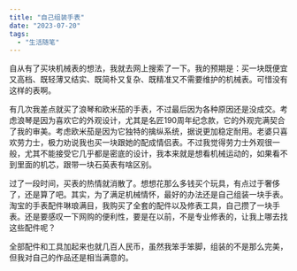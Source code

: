 ```yaml
---
title: "自己组装手表"
date: "2023-07-20"
tags: 
  - "生活随笔"
---
```


自从有了买块机械表的想法，我就去网上搜索了一下。我的预期是：买一块既便宜又高档、既轻薄又结实、既简朴又复杂、既精准又不需要维护的机械表。可惜没有这样的表啊。

有几次我差点就买了浪琴和欧米茄的手表，不过最后因为各种原因还是没成交。考虑浪琴是因为喜欢它的外观设计，尤其是名匠190周年纪念款，它的外观完满契合了我的审美。考虑欧米茄是因为它独特的擒纵系统，据说更加稳定耐用。老婆只喜欢劳力士，极力劝说我也买一块跟她的配成情侣表。不过我觉得劳力士外观很一般，尤其不能接受它几乎都是密底的设计，我本来就是想看机械运动的，如果看不到里面的机芯，跟带一块石英表有啥区别。

过了一段时间，买表的热情就消散了。想想花那么多钱买个玩具，有点过于奢侈了，还是算了吧。其实，为了满足机械情怀，最好的办法还是自己组装一块手表。淘宝的手表配件琳琅满目，我购买了全套的配件以及修表工具，自己攒了一块手表。还是要感叹一下网购的便利性，要是在以前，不是专业修表的，让我上哪去找这些配件呢？

全部配件和工具加起来也就几百人民币，虽然我笨手笨脚，组装的不是那么完美，但我对自己的作品还是相当满意的。
